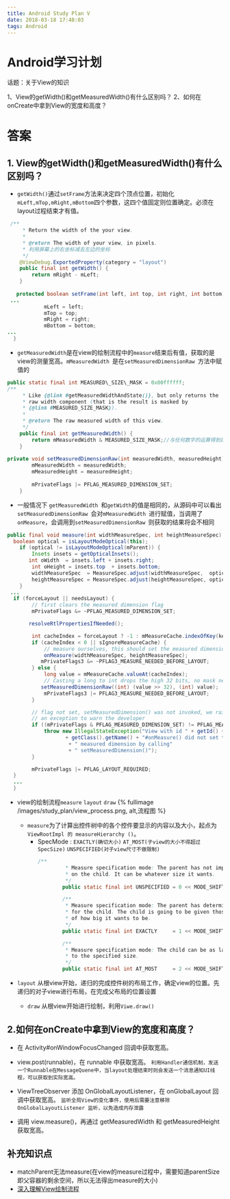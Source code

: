 ```yaml
---
title: Android Study Plan V
date: 2018-03-18 17:48:03
tags: Android
---
```

# Android学习计划
话题：关于View的知识

1、View的getWidth()和getMeasuredWidth()有什么区别吗？
2、如何在onCreate中拿到View的宽度和高度？

# 答案
## 1. View的getWidth()和getMeasuredWidth()有什么区别吗？
- `getWidth()`通过`setFrame`方法来决定四个顶点位置，初始化`mLeft,mTop,mRight,mBottom`四个参数，这四个值固定则位置确定。必须在layout过程结束才有值。
```java
 /**
     * Return the width of the your view.
     *
     * @return The width of your view, in pixels.
     * 利用屏幕上的右坐标减去左边的坐标 
     */
    @ViewDebug.ExportedProperty(category = "layout")
    public final int getWidth() {
        return mRight - mLeft;
    }
 
   protected boolean setFrame(int left, int top, int right, int bottom) {
 ...
            mLeft = left;
            mTop = top;
            mRight = right;
            mBottom = bottom;
...
  }
```

- `getMeasuredWidth`是在view的绘制流程中的`measure`结束后有值，获取的是view的测量宽高。`mMeasuredWidth `是在`setMeasuredDimensionRaw `方法中赋值的
```java
public static final int MEASURED\_SIZE\_MASK = 0x00ffffff;  
/**
     * Like {@link #getMeasuredWidthAndState()}, but only returns the
     * raw width component (that is the result is masked by
     * {@link #MEASURED_SIZE_MASK}).
     *
     * @return The raw measured width of this view.
     */
    public final int getMeasuredWidth() {
        return mMeasuredWidth & MEASURED_SIZE_MASK;//与任何数字的运算得到的结果是mMeasuredWidth
    }
 
private void setMeasuredDimensionRaw(int measuredWidth, measuredHeight) {
        mMeasuredWidth = measuredWidth;
        mMeasuredHeight = measuredHeight;
 
        mPrivateFlags |= PFLAG_MEASURED_DIMENSION_SET;
    }
```

- 一般情况下 `getMeasuredWidth `和`getWidth`的值是相同的，从源码中可以看出`setMeasuredDimensionRaw `会对`mMeasuredWidth `进行赋值，当调用了`onMeasure`，会调用到`setMeasuredDimensionRaw `则获取的结果将会不相同
```java
public final void measure(int widthMeasureSpec, int heightMeasureSpec) {
  boolean optical = isLayoutModeOptical(this);
	if (optical != isLayoutModeOptical(mParent)) {
		Insets insets = getOpticalInsets();
	   int oWidth  = insets.left + insets.right;
		int oHeight = insets.top  + insets.bottom;
		widthMeasureSpec  = MeasureSpec.adjust(widthMeasureSpec,  optical ? -oWidth  : oWidth);
		heightMeasureSpec = MeasureSpec.adjust(heightMeasureSpec, optical ? -oHeight : oHeight);
	}
 ...
  if (forceLayout || needsLayout) {
		// first clears the measured dimension flag
		mPrivateFlags &= ~PFLAG_MEASURED_DIMENSION_SET;

	   resolveRtlPropertiesIfNeeded();

		int cacheIndex = forceLayout ? -1 : mMeasureCache.indexOfKey(key);
		if (cacheIndex < 0 || sIgnoreMeasureCache) {
			// measure ourselves, this should set the measured dimension flag back
			onMeasure(widthMeasureSpec, heightMeasureSpec);
		   mPrivateFlags3 &= ~PFLAG3_MEASURE_NEEDED_BEFORE_LAYOUT;
		} else {
			long value = mMeasureCache.valueAt(cacheIndex);
			// Casting a long to int drops the high 32 bits, no mask needed
		   setMeasuredDimensionRaw((int) (value >> 32), (int) value);
			mPrivateFlags3 |= PFLAG3_MEASURE_NEEDED_BEFORE_LAYOUT;
		}

		// flag not set, setMeasuredDimension() was not invoked, we raise
		// an exception to warn the developer
		if ((mPrivateFlags & PFLAG_MEASURED_DIMENSION_SET) != PFLAG_MEASURED_DIMENSION_SET) {
			throw new IllegalStateException("View with id " + getId() + ": "
				   + getClass().getName() + "#onMeasure() did not set the"
					+ " measured dimension by calling"
					+ " setMeasuredDimension()");
		}

		mPrivateFlags |= PFLAG_LAYOUT_REQUIRED;
  }
  ...
  }
  ```

- view的绘制流程`measure` `layout` `draw`
  {% fullimage /images/study_plan/view_process.png, alt,流程图 %}
  - `measure`为了计算出控件树中的各个控件要显示的内容以及大小，起点为`ViewRootImpl 的 measureHierarchy ()`。
	-  SpecMode : `EXACTLY(确切大小)` `AT_MOST(子view的大小不得超过SpecSize)` `UNSPECIFIED(对子view尺寸不做限制)`
		```java
		/**
		         * Measure specification mode: The parent has not imposed any constraint
		         * on the child. It can be whatever size it wants.
		         */
		        public static final int UNSPECIFIED = 0 << MODE_SHIFT;

		        /**
		         * Measure specification mode: The parent has determined an exact size
		         * for the child. The child is going to be given those bounds regardless
		         * of how big it wants to be.
		         */
		        public static final int EXACTLY     = 1 << MODE_SHIFT;

		        /**
		         * Measure specification mode: The child can be as large as it wants up
		         * to the specified size.
		         */
		        public static final int AT_MOST     = 2 << MODE_SHIFT;
		```
- `layout` 从根view开始，递归的完成控件树的布局工作，确定view的位置。先递归的对子view进行布局，在完成父布局的位置设置

  -  `draw` 从根view开始进行绘制，利用`Viwe.draw()`


## 2.如何在onCreate中拿到View的宽度和高度？
- 在 Activity#onWindowFocusChanged 回调中获取宽高。

- view.post(runnable)，在 runnable 中获取宽高。
	`利用Handler通信机制，发送一个Runnable在MessageQuene中，当layout处理结束时则会发送一个消息通知UI线程，可以获取到实际宽高。`
- ViewTreeObserver 添加 OnGlobalLayoutListener，在 onGlobalLayout 回调中获取宽高。
	`监听全局View的变化事件，使用后需要注意移除OnGlobalLayoutListener 监听，以免造成内存泄露`
- 调用 view.measure()，再通过 getMeasuredWidth 和 getMeasuredHeight 获取宽高。

## 补充知识点
- matchParent无法measure(在view的measure过程中，需要知道parentSize即父容器的剩余空间，所以无法得出measure的大小)
- [深入理解View绘制流程][1]

[1]:	https://www.cnblogs.com/jycboy/p/6219915.html#autoid-7-1-0